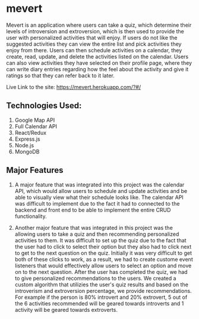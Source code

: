 # mevert
Mevert is an application where users can take a quiz, which determine their levels of introversion and extroversion, which is then used to provide the user with personalized activities that will enjoy.  If users do not like the suggested activities they can view the entire list and pick activities they enjoy from there.  Users can then schedule activities on a calendar, they create, read, update, and delete the activities listed on the calendar.  Users can also view activities they have selected on their profile page, where they can write diary entries regarding how the feel about the activity and give it ratings so that they can refer back to it later. 

Live Link to the site: https://mevert.herokuapp.com/?#/

## Technologies Used:
1) Google Map API
2) Full Calendar API
3) React/Redux 
4) Express.js
5) Node.js
6) MongoDB 

## Major Features 
1) A major feature that was integrated into this project was the calendar API, which would allow users to schedule and update activities and be able to visually view what their schedule looks like.  The calendar API was difficult to implement due to the fact it had to connected to the backend and front end to be able to implement the entire CRUD functionality.  

2) Another major feature that was integrated in this project was the allowing users to take a quiz and then recommending personalized activities to them.  It was difficult to set up the quiz due to the fact that the user had to click to select their option but they also had to click next to get to the next question on the quiz.  Initially it was very difficult to get both of these clicks to work, as a result, we had to create custome event listeners that would effectively allow users to select an option and move on to the next question.  After the user has completed the quiz, we had to give personalized recommendations to the users.  We created a custom algorithm that utilizies the user's quiz results and based on the introverism and extroversion percentage, we provide recommendations.  For example if the person is 80% introvert and 20% extrovert, 5 out of the 6 activities recommended will be geared towards introverts and 1 activity will be geared towards extroverts. 


